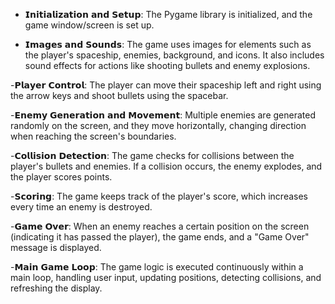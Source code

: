- 𝗜𝗻𝗶𝘁𝗶𝗮𝗹𝗶𝘇𝗮𝘁𝗶𝗼𝗻 𝗮𝗻𝗱 𝗦𝗲𝘁𝘂𝗽: The Pygame library is initialized, and the game window/screen is set up.

- 𝗜𝗺𝗮𝗴𝗲𝘀 𝗮𝗻𝗱 𝗦𝗼𝘂𝗻𝗱𝘀: The game uses images for elements such as the player's spaceship, enemies, background, and icons. It also includes sound effects for actions like shooting bullets and enemy explosions.

-𝗣𝗹𝗮𝘆𝗲𝗿 𝗖𝗼𝗻𝘁𝗿𝗼𝗹: The player can move their spaceship left and right using the arrow keys and shoot bullets using the spacebar.

-𝗘𝗻𝗲𝗺𝘆 𝗚𝗲𝗻𝗲𝗿𝗮𝘁𝗶𝗼𝗻 𝗮𝗻𝗱 𝗠𝗼𝘃𝗲𝗺𝗲𝗻𝘁: Multiple enemies are generated randomly on the screen, and they move horizontally, changing direction when reaching the screen's boundaries.

-𝗖𝗼𝗹𝗹𝗶𝘀𝗶𝗼𝗻 𝗗𝗲𝘁𝗲𝗰𝘁𝗶𝗼𝗻: The game checks for collisions between the player's bullets and enemies. If a collision occurs, the enemy explodes, and the player scores points.

-𝗦𝗰𝗼𝗿𝗶𝗻𝗴: The game keeps track of the player's score, which increases every time an enemy is destroyed.

-𝗚𝗮𝗺𝗲 𝗢𝘃𝗲𝗿: When an enemy reaches a certain position on the screen (indicating it has passed the player), the game ends, and a "Game Over" message is displayed.

-𝗠𝗮𝗶𝗻 𝗚𝗮𝗺𝗲 𝗟𝗼𝗼𝗽: The game logic is executed continuously within a main loop, handling user input, updating positions, detecting collisions, and refreshing the display.

